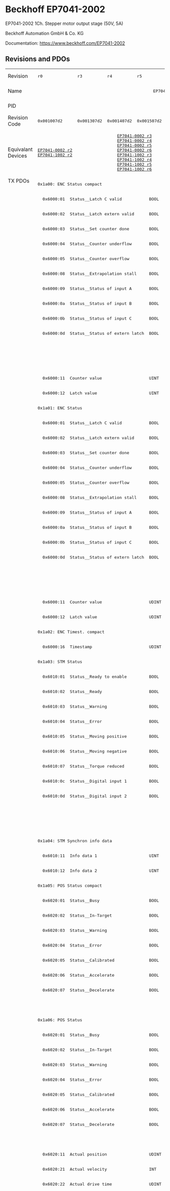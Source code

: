 # Beckhoff EP7041-2002

EP7041-2002 1Ch. Stepper motor output stage (50V, 5A)

Beckhoff Automation GmbH & Co. KG

Documentation: <a href="https://www.beckhoff.com/EP7041-2002">https://www.beckhoff.com/EP7041-2002</a>

## Revisions and PDOs
<table>
<tr >
<td class="first">Revision</td>
<td ><pre>r0</pre></td>
<td ><pre>r3</pre></td>
<td ><pre>r4</pre></td>
<td ><pre>r5</pre></td>
<td ><pre>r6</pre></td>
<td ><pre>r7</pre></td>
<td ><pre>r8</pre></td>
<td ><pre>r9</pre></td>
</tr>
<tr >
<td class="first">Name</td>
<td  colspan=8 align="center"><pre>EP7041-2002 1Ch. Stepper motor output stage (50V, 5A)</pre></td>
</tr>
<tr >
<td class="first">PID</td>
<td  colspan=8 align="center"><pre>0x1b814052</pre></td>
</tr>
<tr >
<td class="first">Revision Code</td>
<td ><pre>0x001007d2</pre></td>
<td ><pre>0x001307d2</pre></td>
<td ><pre>0x001407d2</pre></td>
<td ><pre>0x001507d2</pre></td>
<td ><pre>0x001607d2</pre></td>
<td ><pre>0x001707d2</pre></td>
<td ><pre>0x001807d2</pre></td>
<td ><pre>0x001907d2</pre></td>
</tr>
<tr >
<td class="first">Equivalant Devices</td>
<td ><pre><a href="EP7041-0002">EP7041-0002 r2</a><br/><a href="EP7041-1002">EP7041-1002 r2</a></pre></td>
<td  colspan=4 align="center"><pre><a href="EP7041-0002">EP7041-0002 r3</a><br/><a href="EP7041-0002">EP7041-0002 r4</a><br/><a href="EP7041-0002">EP7041-0002 r5</a><br/><a href="EP7041-0002">EP7041-0002 r6</a><br/><a href="EP7041-1002">EP7041-1002 r3</a><br/><a href="EP7041-1002">EP7041-1002 r4</a><br/><a href="EP7041-1002">EP7041-1002 r5</a><br/><a href="EP7041-1002">EP7041-1002 r6</a></pre></td>
<td ><pre><a href="EP7041-0002">EP7041-0002 r7</a><br/><a href="EP7041-1002">EP7041-1002 r7</a></pre></td>
<td ><pre><a href="EP7041-0002">EP7041-0002 r8</a><br/><a href="EP7041-1002">EP7041-1002 r8</a><br/><a href="EPP7041-1002">EPP7041-1002 r0</a><br/><a href="EPP7041-1002">EPP7041-1002 r1</a><br/><a href="ER7041-0002">ER7041-0002 r8</a><br/><a href="ER7041-1002">ER7041-1002 r8</a><br/><a href="ER7041-2002">ER7041-2002 r8</a></pre></td>
<td ><pre><a href="EP7041-0002">EP7041-0002 r9</a><br/><a href="EP7041-1002">EP7041-1002 r9</a><br/><a href="ER7041-0002">ER7041-0002 r9</a><br/><a href="ER7041-1002">ER7041-1002 r9</a><br/><a href="ER7041-2002">ER7041-2002 r9</a></pre></td>
</tr>
<tr class="txpdo pdosection">
<td class="first" rowspan=74 valign=top>TX PDOs</td>
<td colspan=8 align="left"><pre>0x1a00: ENC Status compact</pre></td>
<td></td>
</tr>
<tr class="txpdo">
<td  colspan=8 align="left"><pre>  0x6000:01  Status__Latch C valid           BOOL</pre></td>
</tr>
<tr class="txpdo">
<td  colspan=8 align="left"><pre>  0x6000:02  Status__Latch extern valid      BOOL</pre></td>
</tr>
<tr class="txpdo">
<td  colspan=8 align="left"><pre>  0x6000:03  Status__Set counter done        BOOL</pre></td>
</tr>
<tr class="txpdo">
<td  colspan=8 align="left"><pre>  0x6000:04  Status__Counter underflow       BOOL</pre></td>
</tr>
<tr class="txpdo">
<td  colspan=8 align="left"><pre>  0x6000:05  Status__Counter overflow        BOOL</pre></td>
</tr>
<tr class="txpdo">
<td  colspan=8 align="left"><pre>  0x6000:08  Status__Extrapolation stall     BOOL</pre></td>
</tr>
<tr class="txpdo">
<td  colspan=8 align="left"><pre>  0x6000:09  Status__Status of input A       BOOL</pre></td>
</tr>
<tr class="txpdo">
<td  colspan=8 align="left"><pre>  0x6000:0a  Status__Status of input B       BOOL</pre></td>
</tr>
<tr class="txpdo">
<td  colspan=8 align="left"><pre>  0x6000:0b  Status__Status of input C       BOOL</pre></td>
</tr>
<tr class="txpdo">
<td  colspan=8 align="left"><pre>  0x6000:0d  Status__Status of extern latch  BOOL</pre></td>
</tr>
<tr class="txpdo">
<td  colspan=5 align="left"></td>
<td  colspan=3 align="left"><pre>  0x6000:0e  Status__Sync error              BOOL</pre></td>
</tr>
<tr class="txpdo">
<td  colspan=5 align="left"></td>
<td  colspan=3 align="left"><pre>  0x6000:10  Status__TxPDO Toggle            BOOL</pre></td>
</tr>
<tr class="txpdo">
<td  colspan=8 align="left"><pre>  0x6000:11  Counter value                   UINT</pre></td>
</tr>
<tr class="txpdo">
<td  colspan=8 align="left"><pre>  0x6000:12  Latch value                     UINT</pre></td>
</tr>
<tr class="txpdo pdosection">
<td  colspan=8 align="left"><pre>0x1a01: ENC Status</pre></td>
</tr>
<tr class="txpdo">
<td  colspan=8 align="left"><pre>  0x6000:01  Status__Latch C valid           BOOL</pre></td>
</tr>
<tr class="txpdo">
<td  colspan=8 align="left"><pre>  0x6000:02  Status__Latch extern valid      BOOL</pre></td>
</tr>
<tr class="txpdo">
<td  colspan=8 align="left"><pre>  0x6000:03  Status__Set counter done        BOOL</pre></td>
</tr>
<tr class="txpdo">
<td  colspan=8 align="left"><pre>  0x6000:04  Status__Counter underflow       BOOL</pre></td>
</tr>
<tr class="txpdo">
<td  colspan=8 align="left"><pre>  0x6000:05  Status__Counter overflow        BOOL</pre></td>
</tr>
<tr class="txpdo">
<td  colspan=8 align="left"><pre>  0x6000:08  Status__Extrapolation stall     BOOL</pre></td>
</tr>
<tr class="txpdo">
<td  colspan=8 align="left"><pre>  0x6000:09  Status__Status of input A       BOOL</pre></td>
</tr>
<tr class="txpdo">
<td  colspan=8 align="left"><pre>  0x6000:0a  Status__Status of input B       BOOL</pre></td>
</tr>
<tr class="txpdo">
<td  colspan=8 align="left"><pre>  0x6000:0b  Status__Status of input C       BOOL</pre></td>
</tr>
<tr class="txpdo">
<td  colspan=8 align="left"><pre>  0x6000:0d  Status__Status of extern latch  BOOL</pre></td>
</tr>
<tr class="txpdo">
<td  colspan=5 align="left"></td>
<td  colspan=3 align="left"><pre>  0x6000:0e  Status__Sync error              BOOL</pre></td>
</tr>
<tr class="txpdo">
<td  colspan=5 align="left"></td>
<td  colspan=3 align="left"><pre>  0x6000:10  Status__TxPDO Toggle            BOOL</pre></td>
</tr>
<tr class="txpdo">
<td  colspan=8 align="left"><pre>  0x6000:11  Counter value                   UDINT</pre></td>
</tr>
<tr class="txpdo">
<td  colspan=8 align="left"><pre>  0x6000:12  Latch value                     UDINT</pre></td>
</tr>
<tr class="txpdo pdosection">
<td  colspan=8 align="left"><pre>0x1a02: ENC Timest. compact</pre></td>
</tr>
<tr class="txpdo">
<td  colspan=8 align="left"><pre>  0x6000:16  Timestamp                       UDINT</pre></td>
</tr>
<tr class="txpdo pdosection">
<td  colspan=8 align="left"><pre>0x1a03: STM Status</pre></td>
</tr>
<tr class="txpdo">
<td  colspan=8 align="left"><pre>  0x6010:01  Status__Ready to enable         BOOL</pre></td>
</tr>
<tr class="txpdo">
<td  colspan=8 align="left"><pre>  0x6010:02  Status__Ready                   BOOL</pre></td>
</tr>
<tr class="txpdo">
<td  colspan=8 align="left"><pre>  0x6010:03  Status__Warning                 BOOL</pre></td>
</tr>
<tr class="txpdo">
<td  colspan=8 align="left"><pre>  0x6010:04  Status__Error                   BOOL</pre></td>
</tr>
<tr class="txpdo">
<td  colspan=8 align="left"><pre>  0x6010:05  Status__Moving positive         BOOL</pre></td>
</tr>
<tr class="txpdo">
<td  colspan=8 align="left"><pre>  0x6010:06  Status__Moving negative         BOOL</pre></td>
</tr>
<tr class="txpdo">
<td  colspan=8 align="left"><pre>  0x6010:07  Status__Torque reduced          BOOL</pre></td>
</tr>
<tr class="txpdo">
<td  colspan=8 align="left"><pre>  0x6010:0c  Status__Digital input 1         BOOL</pre></td>
</tr>
<tr class="txpdo">
<td  colspan=8 align="left"><pre>  0x6010:0d  Status__Digital input 2         BOOL</pre></td>
</tr>
<tr class="txpdo">
<td  colspan=5 align="left"></td>
<td  colspan=3 align="left"><pre>  0x6010:0e  Status__Sync error              BOOL</pre></td>
</tr>
<tr class="txpdo">
<td  colspan=5 align="left"></td>
<td  colspan=3 align="left"><pre>  0x6010:10  Status__TxPDO Toggle            BOOL</pre></td>
</tr>
<tr class="txpdo pdosection">
<td  colspan=8 align="left"><pre>0x1a04: STM Synchron info data</pre></td>
</tr>
<tr class="txpdo">
<td  colspan=8 align="left"><pre>  0x6010:11  Info data 1                     UINT</pre></td>
</tr>
<tr class="txpdo">
<td  colspan=8 align="left"><pre>  0x6010:12  Info data 2                     UINT</pre></td>
</tr>
<tr class="txpdo pdosection">
<td  colspan=8 align="left"><pre>0x1a05: POS Status compact</pre></td>
</tr>
<tr class="txpdo">
<td  colspan=8 align="left"><pre>  0x6020:01  Status__Busy                    BOOL</pre></td>
</tr>
<tr class="txpdo">
<td  colspan=8 align="left"><pre>  0x6020:02  Status__In-Target               BOOL</pre></td>
</tr>
<tr class="txpdo">
<td  colspan=8 align="left"><pre>  0x6020:03  Status__Warning                 BOOL</pre></td>
</tr>
<tr class="txpdo">
<td  colspan=8 align="left"><pre>  0x6020:04  Status__Error                   BOOL</pre></td>
</tr>
<tr class="txpdo">
<td  colspan=8 align="left"><pre>  0x6020:05  Status__Calibrated              BOOL</pre></td>
</tr>
<tr class="txpdo">
<td  colspan=8 align="left"><pre>  0x6020:06  Status__Accelerate              BOOL</pre></td>
</tr>
<tr class="txpdo">
<td  colspan=8 align="left"><pre>  0x6020:07  Status__Decelerate              BOOL</pre></td>
</tr>
<tr class="txpdo">
<td  colspan=7 align="left"></td>
<td ><pre>  0x6020:08  Status__Ready to execute        BOOL</pre></td>
</tr>
<tr class="txpdo pdosection">
<td  colspan=8 align="left"><pre>0x1a06: POS Status</pre></td>
</tr>
<tr class="txpdo">
<td  colspan=8 align="left"><pre>  0x6020:01  Status__Busy                    BOOL</pre></td>
</tr>
<tr class="txpdo">
<td  colspan=8 align="left"><pre>  0x6020:02  Status__In-Target               BOOL</pre></td>
</tr>
<tr class="txpdo">
<td  colspan=8 align="left"><pre>  0x6020:03  Status__Warning                 BOOL</pre></td>
</tr>
<tr class="txpdo">
<td  colspan=8 align="left"><pre>  0x6020:04  Status__Error                   BOOL</pre></td>
</tr>
<tr class="txpdo">
<td  colspan=8 align="left"><pre>  0x6020:05  Status__Calibrated              BOOL</pre></td>
</tr>
<tr class="txpdo">
<td  colspan=8 align="left"><pre>  0x6020:06  Status__Accelerate              BOOL</pre></td>
</tr>
<tr class="txpdo">
<td  colspan=8 align="left"><pre>  0x6020:07  Status__Decelerate              BOOL</pre></td>
</tr>
<tr class="txpdo">
<td  colspan=7 align="left"></td>
<td ><pre>  0x6020:08  Status__Ready to execute        BOOL</pre></td>
</tr>
<tr class="txpdo">
<td  colspan=8 align="left"><pre>  0x6020:11  Actual position                 UDINT</pre></td>
</tr>
<tr class="txpdo">
<td  colspan=8 align="left"><pre>  0x6020:21  Actual velocity                 INT</pre></td>
</tr>
<tr class="txpdo">
<td  colspan=8 align="left"><pre>  0x6020:22  Actual drive time               UDINT</pre></td>
</tr>
<tr class="txpdo pdosection">
<td  colspan=6 align="left"></td>
<td  colspan=2 align="left"><pre>0x1a07: STM Internal position</pre></td>
</tr>
<tr class="txpdo">
<td  colspan=6 align="left"></td>
<td  colspan=2 align="left"><pre>  0x6010:14  Internal position               UDINT</pre></td>
</tr>
<tr class="txpdo pdosection">
<td  colspan=6 align="left"></td>
<td  colspan=2 align="left"><pre>0x1a08: STM External position</pre></td>
</tr>
<tr class="txpdo">
<td  colspan=6 align="left"></td>
<td  colspan=2 align="left"><pre>  0x6010:15  External position               UDINT</pre></td>
</tr>
<tr class="txpdo pdosection">
<td  colspan=7 align="left"></td>
<td ><pre>0x1a09: POS Actual position lag</pre></td>
</tr>
<tr class="txpdo">
<td  colspan=7 align="left"></td>
<td ><pre>  0x6020:23  Actual position lag             DINT</pre></td>
</tr>
<tr class="rxpdo pdosection">
<td class="first" rowspan=40 valign=top>RX PDOs</td>
<td colspan=8 align="left"><pre>0x1600: ENC Control compact</pre></td>
<td></td>
</tr>
<tr class="rxpdo">
<td  colspan=8 align="left"><pre>  0x7000:01  Control__Enable latch C         BOOL</pre></td>
</tr>
<tr class="rxpdo">
<td  colspan=8 align="left"><pre>  0x7000:02  Control__Enable latch extern on positive edge  BOOL</pre></td>
</tr>
<tr class="rxpdo">
<td  colspan=8 align="left"><pre>  0x7000:03  Control__Set counter            BOOL</pre></td>
</tr>
<tr class="rxpdo">
<td  colspan=8 align="left"><pre>  0x7000:04  Control__Enable latch extern on negative edge  BOOL</pre></td>
</tr>
<tr class="rxpdo">
<td  colspan=8 align="left"><pre>  0x7000:11  Set counter value               UINT</pre></td>
</tr>
<tr class="rxpdo pdosection">
<td  colspan=8 align="left"><pre>0x1601: ENC Control</pre></td>
</tr>
<tr class="rxpdo">
<td  colspan=8 align="left"><pre>  0x7000:01  Control__Enable latch C         BOOL</pre></td>
</tr>
<tr class="rxpdo">
<td  colspan=8 align="left"><pre>  0x7000:02  Control__Enable latch extern on positive edge  BOOL</pre></td>
</tr>
<tr class="rxpdo">
<td  colspan=8 align="left"><pre>  0x7000:03  Control__Set counter            BOOL</pre></td>
</tr>
<tr class="rxpdo">
<td  colspan=8 align="left"><pre>  0x7000:04  Control__Enable latch extern on negative edge  BOOL</pre></td>
</tr>
<tr class="rxpdo">
<td  colspan=8 align="left"><pre>  0x7000:11  Set counter value               UDINT</pre></td>
</tr>
<tr class="rxpdo pdosection">
<td  colspan=8 align="left"><pre>0x1602: STM Control</pre></td>
</tr>
<tr class="rxpdo">
<td  colspan=8 align="left"><pre>  0x7010:01  Control__Enable                 BOOL</pre></td>
</tr>
<tr class="rxpdo">
<td  colspan=8 align="left"><pre>  0x7010:02  Control__Reset                  BOOL</pre></td>
</tr>
<tr class="rxpdo">
<td  colspan=8 align="left"><pre>  0x7010:03  Control__Reduce torque          BOOL</pre></td>
</tr>
<tr class="rxpdo">
<td  colspan=8 align="left"><pre>  0x7010:0c  Control__Digital output 1       BOOL</pre></td>
</tr>
<tr class="rxpdo pdosection">
<td  colspan=8 align="left"><pre>0x1603: STM Position</pre></td>
</tr>
<tr class="rxpdo">
<td  colspan=8 align="left"><pre>  0x7010:11  Position                        UDINT</pre></td>
</tr>
<tr class="rxpdo pdosection">
<td  colspan=8 align="left"><pre>0x1604: STM Velocity</pre></td>
</tr>
<tr class="rxpdo">
<td  colspan=8 align="left"><pre>  0x7010:21  Velocity                        INT</pre></td>
</tr>
<tr class="rxpdo pdosection">
<td  colspan=8 align="left"><pre>0x1605: POS Control compact</pre></td>
</tr>
<tr class="rxpdo">
<td  colspan=8 align="left"><pre>  0x7020:01  Control__Execute                BOOL</pre></td>
</tr>
<tr class="rxpdo">
<td  colspan=8 align="left"><pre>  0x7020:02  Control__Emergency stop         BOOL</pre></td>
</tr>
<tr class="rxpdo">
<td  colspan=8 align="left"><pre>  0x7020:11  Target position                 UDINT</pre></td>
</tr>
<tr class="rxpdo pdosection">
<td  colspan=8 align="left"><pre>0x1606: POS Control</pre></td>
</tr>
<tr class="rxpdo">
<td  colspan=8 align="left"><pre>  0x7020:01  Control__Execute                BOOL</pre></td>
</tr>
<tr class="rxpdo">
<td  colspan=8 align="left"><pre>  0x7020:02  Control__Emergency stop         BOOL</pre></td>
</tr>
<tr class="rxpdo">
<td  colspan=8 align="left"><pre>  0x7020:11  Target position                 UDINT</pre></td>
</tr>
<tr class="rxpdo">
<td  colspan=8 align="left"><pre>  0x7020:21  Velocity                        INT</pre></td>
</tr>
<tr class="rxpdo">
<td  colspan=8 align="left"><pre>  0x7020:22  Start type                      UINT</pre></td>
</tr>
<tr class="rxpdo">
<td  colspan=8 align="left"><pre>  0x7020:23  Acceleration                    UINT</pre></td>
</tr>
<tr class="rxpdo">
<td  colspan=8 align="left"><pre>  0x7020:24  Deceleration                    UINT</pre></td>
</tr>
<tr class="rxpdo pdosection">
<td  colspan=6 align="left"></td>
<td  colspan=2 align="left"><pre>0x1607: POS Control 2</pre></td>
</tr>
<tr class="rxpdo">
<td  colspan=6 align="left"></td>
<td  colspan=2 align="left"><pre>  0x7021:03  Control__Enable auto start      BOOL</pre></td>
</tr>
<tr class="rxpdo">
<td  colspan=6 align="left"></td>
<td  colspan=2 align="left"><pre>  0x7021:11  Target position                 UDINT</pre></td>
</tr>
<tr class="rxpdo">
<td  colspan=6 align="left"></td>
<td  colspan=2 align="left"><pre>  0x7021:21  Velocity                        INT</pre></td>
</tr>
<tr class="rxpdo">
<td  colspan=6 align="left"></td>
<td  colspan=2 align="left"><pre>  0x7021:22  Start type                      UINT</pre></td>
</tr>
<tr class="rxpdo">
<td  colspan=6 align="left"></td>
<td  colspan=2 align="left"><pre>  0x7021:23  Acceleration                    UINT</pre></td>
</tr>
<tr class="rxpdo">
<td  colspan=6 align="left"></td>
<td  colspan=2 align="left"><pre>  0x7021:24  Deceleration                    UINT</pre></td>
</tr>
</table>
